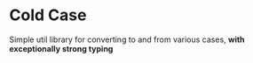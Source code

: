 # Cold Case

Simple util library for converting to and from various cases, **with exceptionally strong typing**

